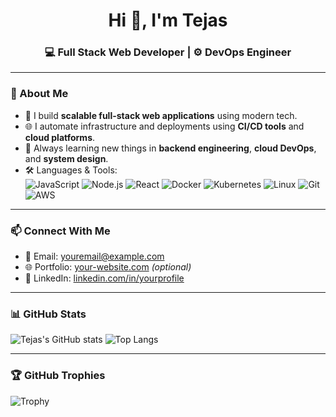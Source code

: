 <h1 align="center">Hi 👋, I'm Tejas</h1>
<h3 align="center">💻 Full Stack Web Developer | ⚙️ DevOps Engineer</h3>

---

### 🚀 About Me

- 🔭 I build **scalable full-stack web applications** using modern tech.
- 🌐 I automate infrastructure and deployments using **CI/CD tools** and **cloud platforms**.
- 🧠 Always learning new things in **backend engineering**, **cloud DevOps**, and **system design**.
- 🛠️ Languages & Tools:  
  ![JavaScript](https://img.shields.io/badge/-JavaScript-black?style=flat-square&logo=javascript)
  ![Node.js](https://img.shields.io/badge/-Node.js-black?style=flat-square&logo=node.js)
  ![React](https://img.shields.io/badge/-React-black?style=flat-square&logo=react)
  ![Docker](https://img.shields.io/badge/-Docker-black?style=flat-square&logo=docker)
  ![Kubernetes](https://img.shields.io/badge/-Kubernetes-black?style=flat-square&logo=kubernetes)
  ![Linux](https://img.shields.io/badge/-Linux-black?style=flat-square&logo=linux)
  ![Git](https://img.shields.io/badge/-Git-black?style=flat-square&logo=git)
  ![AWS](https://img.shields.io/badge/-AWS-black?style=flat-square&logo=amazon-aws)

---

### 📫 Connect With Me

- 📧 Email: [youremail@example.com](mailto:youremail@example.com)  
- 🌐 Portfolio: [your-website.com](https://your-website.com) *(optional)*  
- 📝 LinkedIn: [linkedin.com/in/yourprofile](https://linkedin.com/in/yourprofile)

---

### 📊 GitHub Stats

![Tejas's GitHub stats](https://github-readme-stats.vercel.app/api?username=YOUR_GITHUB_USERNAME&show_icons=true&theme=tokyonight)
![Top Langs](https://github-readme-stats.vercel.app/api/top-langs/?username=YOUR_GITHUB_USERNAME&layout=compact&theme=tokyonight)

---

### 🏆 GitHub Trophies
![Trophy](https://github-profile-trophy.vercel.app/?username=YOUR_GITHUB_USERNAME&theme=onedark)
